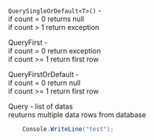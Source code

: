 `QuerySingleOrDefault<T>()` - <br/>
if count = 0 returns null <br/>
if count > 1 return exception


QueryFirst<T> - <br/>
  if count = 0 return exception<br/>
  if count >= 1 return first row

  
  QueryFirstOrDefault<T> - <br/>
  if count = 0 return null <br/>
  if count >= 1 return first row
  
  
  Query<T> -  list of datas <br/>
 reuturns multiple data rows from database
  
  ```csharp
      Console.WriteLine("test");
  ```
  
  

  
